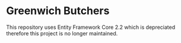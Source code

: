 # Greenwich Butchers
 
 This repository uses Entity Framework Core 2.2 which is depreciated therefore this project is no longer maintained. 

